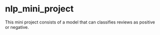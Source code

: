 # nlp_mini_project
This mini project consists of a model that can classifies reviews as positive or negative.
